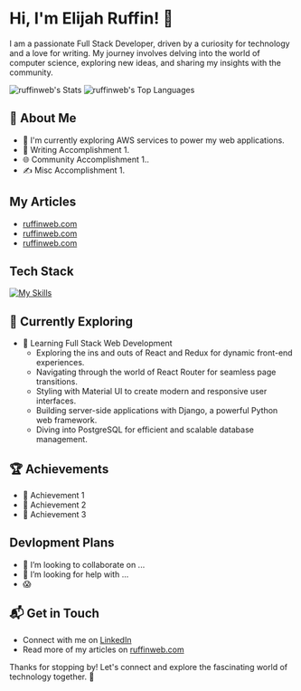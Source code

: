 # Hi, I'm Elijah Ruffin! 👋

I am a passionate Full Stack Developer, driven by a curiosity for technology and a love for writing. My journey involves delving into the world of computer science, exploring new ideas, and sharing my insights with the community.

![ruffinweb's Stats](https://github-readme-stats.vercel.app/api?username=ruffinweb&theme=vue-dark&show_icons=true&hide_border=true&count_private=true)
![ruffinweb's Top Languages](https://github-readme-stats.vercel.app/api/top-langs/?username=ruffinweb&theme=vue-dark&show_icons=true&hide_border=true&layout=compact)

## 🚀 About Me

- 🔭 I'm currently exploring AWS services to power my web applications.
- 📝 Writing Accomplishment 1.
- 🌐 Community Accomplishment 1..
- ✍️ Misc Accomplishment 1.

## My Articles
- [ruffinweb.com](https://ruffinweb.com/blog)
- [ruffinweb.com](https://ruffinweb.com/blog)
- [ruffinweb.com](https://ruffinweb.com/blog)

## Tech Stack
[![My Skills](https://skillicons.dev/icons?i=html,css,js,nodejs,react,py,django,flask,postgres,sqlite,docker,nginx,aws,debian)](https://skillicons.dev)

## 🌱 Currently Exploring

- 🚀 Learning Full Stack Web Development
  - Exploring the ins and outs of React and Redux for dynamic front-end experiences.
  - Navigating through the world of React Router for seamless page transitions.
  - Styling with Material UI to create modern and responsive user interfaces.
  - Building server-side applications with Django, a powerful Python web framework.
  - Diving into PostgreSQL for efficient and scalable database management.

 ## 🏆 Achievements

- 🌟 Achievement 1
- 🌟 Achievement 2
- 🌟 Achievement 3

## Devlopment Plans 

- 👯 I’m looking to collaborate on ...
- 🤔 I’m looking for help with ...
- 😱

## 📬 Get in Touch

- Connect with me on [LinkedIn](https://www.linkedin.com/in/elijah-ruffin/)
- Read more of my articles on [ruffinweb.com](https://ruffinweb.com/blog)

Thanks for stopping by! Let's connect and explore the fascinating world of technology together. 🚀
